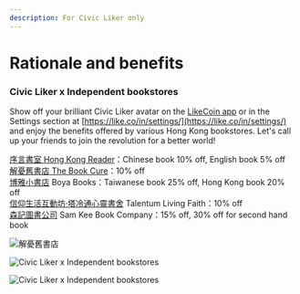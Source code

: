 ```yaml
---
description: For Civic Liker only
---
```


# Rationale and benefits

### Civic Liker x Independent bookstores

Show off your brilliant Civic Liker avatar on the [LikeCoin app](../liker-land/download.md) or in the Settings section at [https://like.co/in/settings/](https://like.co/in/settings/) and enjoy the benefits offered by various Hong Kong bookstores. Let's call up your friends to join the revolution for a better world!

[序言書室 Hong Kong Reader](https://www.facebook.com/hkreaders/)：Chinese book 10% off, English book 5% off\
[解憂舊書店 The Book Cure](https://www.facebook.com/thebookcure.hk)：10% off\
[博雅小書店](https://www.facebook.com/pages/%E5%8D%9A%E9%9B%85%E5%B0%8F%E6%9B%B8%E5%BA%97/856452837706125) Boya Books：Taiwanese book 25% off, Hong Kong book 20% off\
[信仰生活互動坊‧塔冷通心靈書舍](https://www.facebook.com/talentum.livingfaith) Talentum Living Faith：10% off\
[森記圖書公司](https://www.facebook.com/samkeebookco/) Sam Kee Book Company：15% off, 30% off for second hand book

![解憂舊書店](<../../.gitbook/assets/Image from iOS.jpg>)

![Civic Liker x Independent bookstores](../../.gitbook/assets/84925728\_2846573142236045\_7338048532563099648\_n.jpg)

![Civic Liker x Independent bookstores](../../.gitbook/assets/85086425\_2846573175569375\_852406323692699648\_o.jpg)
